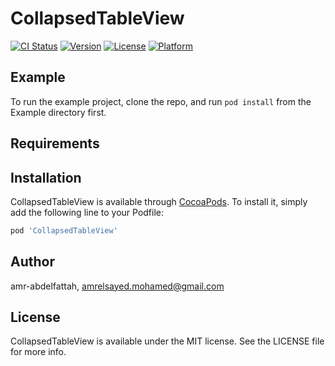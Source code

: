 # CollapsedTableView

[![CI Status](https://img.shields.io/travis/amr-abdelfattah/CollapsedTableView.svg?style=flat)](https://travis-ci.org/amr-abdelfattah/CollapsedTableView)
[![Version](https://img.shields.io/cocoapods/v/CollapsedTableView.svg?style=flat)](https://cocoapods.org/pods/CollapsedTableView)
[![License](https://img.shields.io/cocoapods/l/CollapsedTableView.svg?style=flat)](https://cocoapods.org/pods/CollapsedTableView)
[![Platform](https://img.shields.io/cocoapods/p/CollapsedTableView.svg?style=flat)](https://cocoapods.org/pods/CollapsedTableView)

## Example

To run the example project, clone the repo, and run `pod install` from the Example directory first.

## Requirements

## Installation

CollapsedTableView is available through [CocoaPods](https://cocoapods.org). To install
it, simply add the following line to your Podfile:

```ruby
pod 'CollapsedTableView'
```

## Author

amr-abdelfattah, amrelsayed.mohamed@gmail.com

## License

CollapsedTableView is available under the MIT license. See the LICENSE file for more info.
